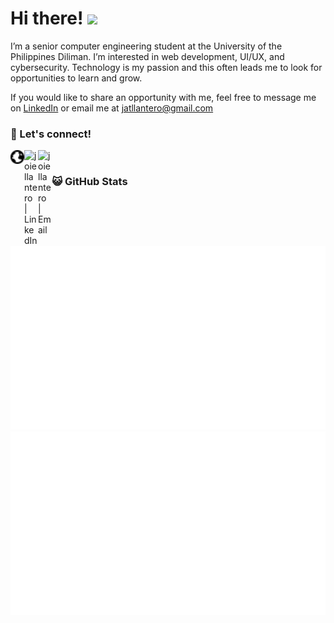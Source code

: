 # Hi there! <img src="https://raw.githubusercontent.com/MartinHeinz/MartinHeinz/master/wave.gif" width="30px">

I’m a senior computer engineering student at the University of the Philippines Diliman. I’m interested in web development, UI/UX, and cybersecurity. Technology is my passion and this often leads me to look for opportunities to learn and grow.

If you would like to share an opportunity with me, feel free to message me on [LinkedIn](https://www.linkedin.com/in/joiellantero/) or email me at [jatllantero@gmail.com](mailto:jatllantero@gmail.com)

### 🔗 Let's connect!

[<img align="left" alt="joiellantero.codes" width="22px" src="https://raw.githubusercontent.com/iconic/open-iconic/master/svg/globe.svg" />][website]
[<img align="left" alt="joiellantero | LinkedIn" width="22px" src="https://cdn.jsdelivr.net/npm/simple-icons@v3/icons/linkedin.svg" />][linkedin]
[<img align="left" alt="joiellantero | Email" width="22px" src="https://cdn.jsdelivr.net/npm/simple-icons@v3/icons/gmail.svg" />][email]

<br />

### 😺 GitHub Stats

<a href="https://github.com/jstrieb/github-stats">

![](https://github.com/joiellantero/github-stats/blob/master/generated/overview.svg)
![](https://github.com/joiellantero/github-stats/blob/master/generated/languages.svg)

</a>


[website]: https://jatl-django-personal-website.herokuapp.com/
[linkedin]: https://www.linkedin.com/in/joiellantero/
[email]: mailto:jatllantero@gmail.com
